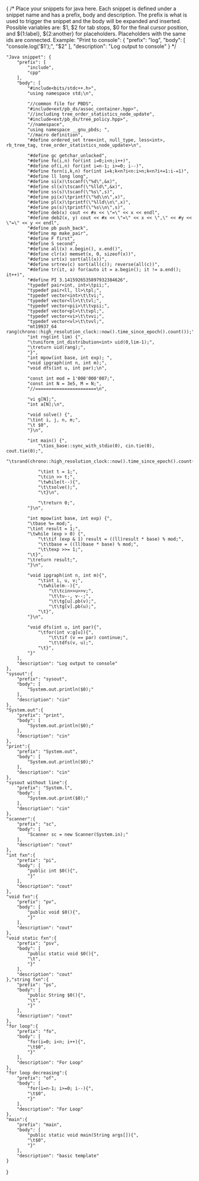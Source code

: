 {
	/*
    Place your snippets for java here. Each snippet is defined under a snippet name and has a prefix,
    body and description. The prefix is what is used to trigger the snippet and the body will be expanded
    and inserted. Possible variables are:
	$1, $2 for tab stops, $0 for the final cursor position, and ${1:label}, ${2:another} for placeholders.
     Placeholders with the same ids are connected.
	Example:
	"Print to console": {
		"prefix": "log",
		"body": [
			"console.log('$1');",
			"$2"
		],
		"description": "Log output to console"
	}
    */

	"Java snippet": {
		"prefix": [
			"include",
			"cpp"
		],
		"body": [
			"#include<bits/stdc++.h>",
			"using namespace std;\n",

			"//common file for PBDS",
			"#include<ext/pb_ds/assoc_container.hpp>",
			"//including tree_order_statistics_node_update",
			"#include<ext/pb_ds/tree_policy.hpp>",
			"//namespace",
			"using namespace __gnu_pbds; ",
			"//macro definition",
			"#define ordered_set tree<int, null_type, less<int>, rb_tree_tag, tree_order_statistics_node_update>\n",

			"#define gc getchar_unlocked",
			"#define fo(i,n) for(int i=0;i<n;i++)",
			"#define of(i,n) for(int i=n-1; i>=0; i--)",  
			"#define forn(i,k,n) for(int i=k;k<n?i<n:i>n;k<n?i+=1:i-=1)",
			"#define ll long long",
			"#define si(x)\tscanf(\"%d\",&x)",
			"#define sl(x)\tscanf(\"%lld\",&x)",
			"#define ss(s)\tscanf(\"%s\",s)",
			"#define pi(x)\tprintf(\"%d\\n\",x)",
			"#define pl(x)\tprintf(\"%lld\\n\",x)",
			"#define ps(s)\tprintf(\"%s\\n\",s)",
			"#define deb(x) cout << #x << \"=\" << x << endl",
			"#define deb2(x, y) cout << #x << \"=\" << x << \",\" << #y << \"=\" << y << endl",
			"#define pb push_back",
			"#define mp make_pair",
			"#define F first",
			"#define S second",
			"#define all(x) x.begin(), x.end()",
			"#define clr(x) memset(x, 0, sizeof(x))",
			"#define srt(x) sort(all(x))",
			"#define srtrev(c) sort(all(c)); reverse(all(c))",
			"#define tr(it, a) for(auto it = a.begin(); it != a.end(); it++)",
			"#define PI 3.1415926535897932384626",
			"typedef pair<int, int>\tpii;",
			"typedef pair<ll, ll>\tpl;",
			"typedef vector<int>\t\tvi;",
			"typedef vector<ll>\t\tvl;",
			"typedef vector<pii>\t\tvpii;",
			"typedef vector<pl>\t\tvpl;",
			"typedef vector<vi>\t\tvvi;",
			"typedef vector<vl>\t\tvvl;",
			"mt19937_64 rang(chrono::high_resolution_clock::now().time_since_epoch().count());",
			"int rng(int lim) {",
			"\tuniform_int_distribution<int> uid(0,lim-1);",
			"\treturn uid(rang);",
			"}",
			"int mpow(int base, int exp); ",
			"void ipgraph(int n, int m);",
			"void dfs(int u, int par);\n",

			"const int mod = 1'000'000'007;",
			"const int N = 3e5, M = N;",
			"//=======================\n",

			"vi g[N];",
			"int a[N];\n",

			"void solve() {",
			"\tint i, j, n, m;",
			"\t $0",
			"}\n",

			"int main() {",
				"\tios_base::sync_with_stdio(0), cin.tie(0), cout.tie(0);",
				"\tsrand(chrono::high_resolution_clock::now().time_since_epoch().count());\n",

				"\tint t = 1;",
				"\tcin >> t;",
				"\twhile(t--){",
				"\t\tsolve();",
				"\t}\n",

				"\treturn 0;",
			"}\n",

			"int mpow(int base, int exp) {",
			"\tbase %= mod;",
			"\tint result = 1;",
			"\twhile (exp > 0) {",
				"\t\tif (exp & 1) result = ((ll)result * base) % mod;",
				"\t\tbase = ((ll)base * base) % mod;",
				"\t\texp >>= 1;",
			"\t}",
			"\treturn result;",
			"}\n",

			"void ipgraph(int n, int m){",
				"\tint i, u, v;",
				"\twhile(m--){",
					"\t\tcin>>u>>v;",
					"\t\tu--, v--;",
					"\t\tg[u].pb(v);",
					"\t\tg[v].pb(u);",
				"\t}",
			"}\n",

			"void dfs(int u, int par){",
				"\tfor(int v:g[u]){",
					"\t\tif (v == par) continue;",
					"\t\tdfs(v, u);",
				"\t}",
			"}"
		],
		"description": "Log output to console"
	},
	"sysout":{
		"prefix": "sysout",
		"body": [
			"System.out.println($0);"
		],
		"description": "cin"
	},
    "System.out":{
		"prefix": "print",
		"body": [
			"System.out.println($0);"
		],
		"description": "cin"
	},
    "print":{
		"prefix": "System.out",
		"body": [
			"System.out.println($0);"
		],
		"description": "cin"
	},
    "sysout without line":{
		"prefix": "System.l",
		"body": [
			"System.out.print($0);"
		],
		"description": "cin"
	},
	"scanner":{
		"prefix": "sc",
		"body": [
			"Scanner sc = new Scanner(System.in);"
		],
		"description": "cout"
	},
	"int fxn":{
		"prefix": "pi",
		"body": [
			"public int $0(){",
			"}"
		],
		"description": "cout"
	},
	"void fxn":{
		"prefix": "pv",
		"body": [
			"public void $0(){",
			"}"
		],
		"description": "cout"
	},
	"void static fxn":{
		"prefix": "psv",
		"body": [
			"public static void $0(){",
			"\t",
			"}"
		],
		"description": "cout"
	},"string fxn":{
		"prefix": "ps",
		"body": [
			"public String $0(){",
			"\t",
			"}"
		],
		"description": "cout"
	},
	"for loop":{
		"prefix": "fo",
		"body": [
			"for(i=0; i<n; i++){",
			"\t$0",
			"}"
		],
		"description": "For Loop"
	},
	"for loop decreasing":{
		"prefix": "of",
		"body": [
			"for(i=n-1; i>=0; i--){",
			"\t$0",
			"}"
		],
		"description": "For Loop"
	},
	"main":{
		"prefix": "main",
		"body": [
			"public static void main(String args[]){",
			"\t$0",
			"}"
		],
		"description": "basic template"
	}
}
